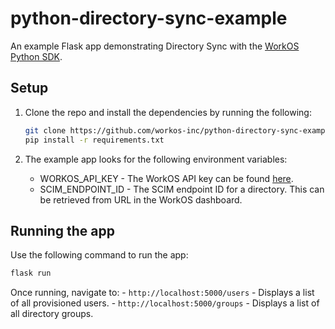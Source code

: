 # python-directory-sync-example
An example Flask app demonstrating Directory Sync with the [WorkOS Python SDK](https://github.com/workos-inc/workos-python).

## Setup
1. Clone the repo and install the dependencies by running the following:
    ```bash
    git clone https://github.com/workos-inc/python-directory-sync-example.git
    pip install -r requirements.txt
    ```

1. The example app looks for the following environment variables:
    - WORKOS_API_KEY - The WorkOS API key can be found [here](https://dashboard.workos.com/api-keys).
    - SCIM_ENDPOINT_ID - The SCIM endpoint ID for a directory. This can be retrieved from URL in the WorkOS dashboard.

## Running the app
Use the following command to run the app:
```bash
flask run
```

Once running, navigate to:
    - `http://localhost:5000/users` - Displays a list of all provisioned users.
    - `http://localhost:5000/groups` - Displays a list of all directory groups.
